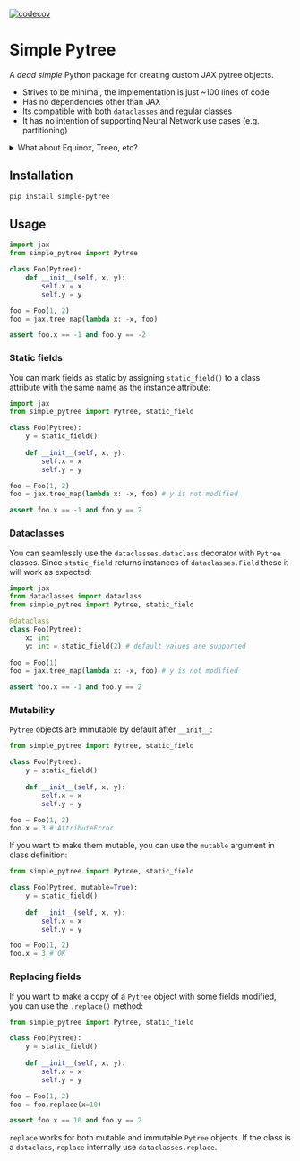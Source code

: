 
<!-- codecov badge -->
[![codecov](https://codecov.io/gh/cgarciae/simple-pytree/branch/main/graph/badge.svg?token=3IKEUAU3C8)](https://codecov.io/gh/cgarciae/simple-pytree)


# Simple Pytree

A _dead simple_ Python package for creating custom JAX pytree objects.

* Strives to be minimal, the implementation is just ~100 lines of code
* Has no dependencies other than JAX
* Its compatible with both `dataclasses` and regular classes
* It has no intention of supporting Neural Network use cases (e.g. partitioning)

<details><summary>What about Equinox, Treeo, etc?</summary>

Most pytree-based neural network libraries start simple but end up adding
a lot of features that are not needed for simple pytree objects. `flax.struct.PytreeNode`
is the simplest one out there, but it has two downsides:

1. Forces you to use `dataclasses`, which is not a bad thing but not always
what you want.
2. It requires you to install `flax` just to use it.

</details>

## Installation

```bash
pip install simple-pytree
```

## Usage

```python
import jax
from simple_pytree import Pytree

class Foo(Pytree):
    def __init__(self, x, y):
        self.x = x
        self.y = y

foo = Foo(1, 2)
foo = jax.tree_map(lambda x: -x, foo)

assert foo.x == -1 and foo.y == -2
```

### Static fields
You can mark fields as static by assigning `static_field()` to a class attribute with the same name 
as the instance attribute:

```python
import jax
from simple_pytree import Pytree, static_field

class Foo(Pytree):
    y = static_field()
    
    def __init__(self, x, y):
        self.x = x
        self.y = y

foo = Foo(1, 2)
foo = jax.tree_map(lambda x: -x, foo) # y is not modified

assert foo.x == -1 and foo.y == 2
```

### Dataclasses
You can seamlessly use the `dataclasses.dataclass` decorator with `Pytree` classes.
Since `static_field` returns instances of `dataclasses.Field` these it will work as expected:

```python
import jax
from dataclasses import dataclass
from simple_pytree import Pytree, static_field

@dataclass
class Foo(Pytree):
    x: int
    y: int = static_field(2) # default values are supported
    
foo = Foo(1)
foo = jax.tree_map(lambda x: -x, foo) # y is not modified

assert foo.x == -1 and foo.y == 2
```

### Mutability
`Pytree` objects are immutable by default after `__init__`:

```python
from simple_pytree import Pytree, static_field

class Foo(Pytree):
    y = static_field()
    
    def __init__(self, x, y):
        self.x = x
        self.y = y

foo = Foo(1, 2)
foo.x = 3 # AttributeError
```
If you want to make them mutable, you can use the `mutable` argument in class definition:

```python
from simple_pytree import Pytree, static_field

class Foo(Pytree, mutable=True):
    y = static_field()
    
    def __init__(self, x, y):
        self.x = x
        self.y = y

foo = Foo(1, 2)
foo.x = 3 # OK
```

### Replacing fields

If you want to make a copy of a `Pytree` object with some fields modified, you can use the `.replace()` method:

```python
from simple_pytree import Pytree, static_field

class Foo(Pytree):
    y = static_field()
    
    def __init__(self, x, y):
        self.x = x
        self.y = y

foo = Foo(1, 2)
foo = foo.replace(x=10)

assert foo.x == 10 and foo.y == 2
```

`replace` works for both mutable and immutable `Pytree` objects. If the class
is a `dataclass`, `replace` internally use `dataclasses.replace`.

